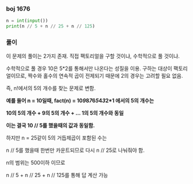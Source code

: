 ### boj 1676
```python
n = int(input())
print(n // 5 + n // 25 + n // 125)
```

### 풀이

이 문제의 풀이는 2가지 존재. 직접 팩토리얼을 구할 것이냐, 수학적으로 풀 것이냐.

수학적으로 풀 경우 10은 5*2를 통해서만 나온다는 성질을 이용. 구하는 대상이 팩토리얼이므로, 짝수와 홀수의 연속적 곱이 전제되기 때문에 2의 경우는 고려할 필요 없음.

즉, n!에서의 5의 개수를 찾는 문제로 변함. 


**예를 들어 n = 10일때, fact(n) = 10*9*8*7*6*5*4*3*2*1 에서의 5의 개수는**

**10의 5의 개수 + 9의 5의 개수 + … 1의 5의 개수와 동일**

**이는 결국 10 // 5를 했을때의 값과 동일함.**

하지만 n = 25같이 5의 거듭제곱이 포함된 수는

n // 5를 했을때 한번만 카운트되므로 다시 n // 25로 나눠줘야 함.

n의 범위는 500이하 이므로 

n // 5 + n // 25 + n // 125를 통해 답 계산 가능
